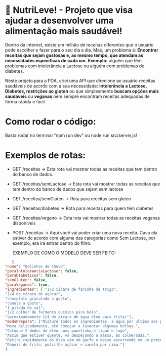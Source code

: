 # 🥗 NutriLeve! - Projeto que visa ajudar a desenvolver uma alimentação mais saudável!
Dentro da internet, existe um milhão de receitas diferentes que o usuário pode escolher e fazer para o seu
dia a dia. Mas, um problema é: **Encontrar receitas que sejam gostosas e, ao mesmo tempo, que atendam as
necessidades específicas de cada um.**  **Exemplo:** alguém que têm problemas com intolerância a Lactose ou alguém com problemas 
de diabetes.

Neste projeto para a PDA, criei uma API que direcione ao usuário receitas saudáveis de acordo com a sua necessidade: 
**Intolerância a Lactose, Diabetes, restrições ao gluten** ou que simplesmente **buscam opções mais saudáveis** ou **veganas**
nem sempre encontram receitas adequadas de forma rápida e fácil.

# Como rodar o código:
Basta rodar no terminal "npm run dev" ou node run src/server.js! 

# Exemplos de rotas: 
- GET /receitas -> Esta rota vai mostrar todas as receitas que tem dentro do banco de dados. 
- GET /receitas/semLactose -> Esta rota vai mostrar todas as receitas que tem dentro do banco de dados que sejam sem lactose 
- GET /receitas/semGluten -> Rota para receitas sem gluten
- GET /receitas/diabetes -> Rota para receitas para quem têm diabetes 
- GET /receitas/vegano -> Esta rota vai mostrar todas as receitas veganas disponíveis
- POST /receitas -> Aqui você vai poder criar uma nova receita. Caso ela estiver de acordo com alguma das categorias como Sem Lactose, por exemplo, era irá entrar dentro do filtro.

  EXEMPLO DE COMO O MODELO DEVE SER FEITO: 

```json 
   {
"nome": "Bolinhos de Chuva",
"paraIntoleranciaLactose": false,
"paraDiabeticos": false,
"semGluten": false, 
"paraVeganos": true,
"ingredientes": [ "1/2 xícara de farinha de trigo",
"1/4 de xícara de açúcar",
"chocolate granulado a gosto",
"canela a gosto",
"1 pitada de sal",
"1/2 colher de fermento químico para bolo",
"aproximadamente 1/4 de xícara de água óleo para fritar"], 
"modoPreparo": ["Misture todos os ingredientes, a água por último aos poucos, porque a massa não pode ficar líquida, nem muito pesada.",
"Mexa delicadamente, até começar a levantar algumas bolhas.",
"Coloque 2 dedos de óleo numa panelinha e ligue o fogo",
"Assim que estiver quente, vá despejando a massa, às colheradas.",
"Retire rapidamente do óleo com um garfo e deixe escorrendo em um prato com papel toalha",
"Depois de frito, polvilhe açúcar e canela por cima."]
} 

